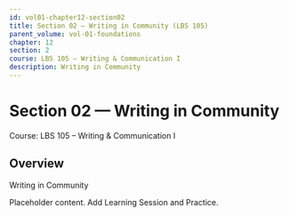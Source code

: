 ```yaml
---
id: vol01-chapter12-section02
title: Section 02 — Writing in Community (LBS 105)
parent_volume: vol-01-foundations
chapter: 12
section: 2
course: LBS 105 – Writing & Communication I
description: Writing in Community
---
```



# Section 02 — Writing in Community
Course: LBS 105 – Writing & Communication I

## Overview
Writing in Community


Placeholder content. Add Learning Session and Practice.
